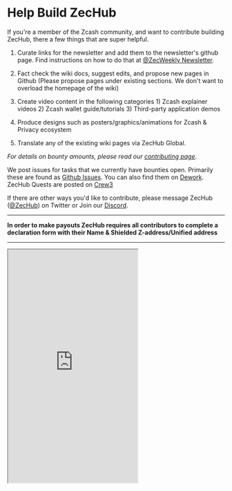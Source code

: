 # Help Build ZecHub 

If you're a member of the Zcash community, and want to contribute building ZecHub, there a few things that are super helpful.

1. Curate links for the newsletter and add them to the newsletter's github page. Find instructions on how to do that at [@ZecWeekly Newsletter](https://wiki.zechub.xyz/zecweekly-newsletter).

2. Fact check the wiki docs, suggest edits, and propose new pages in Github (Please propose pages under existing sections. We don't want to overload the homepage of the wiki)

3. Create video content in the following categories 1) Zcash explainer videos 2) Zcash wallet guide/tutorials 3) Third-party application demos 

4. Produce designs such as posters/graphics/animations for Zcash & Privacy ecosystem 

5. Translate any of the existing wiki pages via ZecHub Global.

*For details on bounty amounts, please read our [contributing page](https://github.com/ZecHub/zechub/blob/main/CONTRIBUTING.md)*.

We post issues for tasks that we currently have bounties open. Primarily these are found as [Github Issues](https://github.com/ZecHub/zechub/issues). You can also find them on [Dework](https://app.dework.xyz/zechub-2424). ZecHub Quests are posted on [Crew3](https://crew3.xyz/c/zechub/)

If there are other ways you'd like to contribute, please message ZecHub ([@ZecHub](https://twitter.com/zechub)) on Twitter or Join our [Discord](https://discord.gg/zcash).

____

**In order to make payouts ZecHub requires all contributors to complete a declaration form with their Name & Shielded Z-address/Unified address**

____

<div>
    <iframe
      style={{ border: 'none', width: '100%' }}
      height="540px"
      src="https://noteforms.com/forms/zechub-contributor-form-yomcwt"
    />
  </div>
